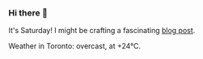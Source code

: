 ### Hi there :wave:

It's Saturday! I might be crafting a fascinating [blog post](https://www.benjaminwuethrich.dev).

Weather in Toronto: overcast, at +24°C.
